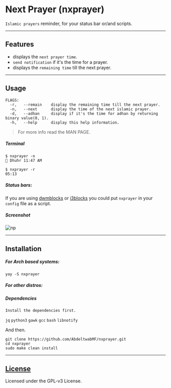 # Next Prayer (nxprayer)

`Islamic prayers` reminder, for your status bar or/and scripts.

---

## Features
- displays the `next prayer time`.
- `send notification` if it's the time for a prayer.
- displays the `remaining time` till the next prayer.

---

## Usage

```
FLAGS:
  -r,	--remain	display the remaining time till the next prayer.
  -n,	--next		display the time of the next islamic prayer.
  -d,	--adhan		display if it's the time for adhan by returning binary value(0, 1).
  -h,	--help		display this help information.
```

> For more info read the MAN PAGE.

##### Terminal

```
$ nxprayer -n
🕌 Dhuhr 11:47 AM

$ nxprayer -r
05:13
```


##### Status bars:
If you are using [dwmblocks](https://github.com/torrinfail/dwmblocks) or [i3blocks](https://github.com/vivien/i3blocks) you could put `nxprayer` in your `config` file as a script.


##### Screenshot

![np](nxprayer.png)

---

## Installation

##### For Arch based systems:

```
yay -S nxprayer
```

##### For other distros:

##### Dependencies
`Install the dependencies first.`

`jq` `python3` `gawk` `gcc` `bash` `libnotify`

And then.

```
git clone https://github.com/AbdeltwabMF/nxprayer.git
cd nxprayer
sudo make clean install
```

---

## [License](LICENSE)

Licensed under the GPL-v3 License.
